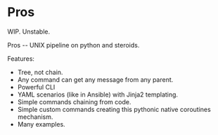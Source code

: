 # Pros

WIP. Unstable.

Pros -- UNIX pipeline on python and steroids.

Features:

* Tree, not chain.
* Any command can get any message from any parent.
* Powerful CLI
* YAML scenarios (like in Ansible) with Jinja2 templating.
* Simple commands chaining from code.
* Simple custom commands creating this pythonic native coroutines mechanism.
* Many examples.
